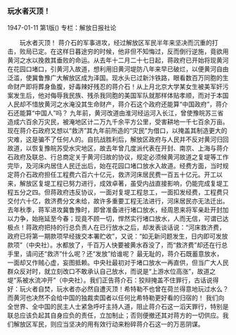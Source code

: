 ### 玩水者灭顶！

1947-01-11
第1版()
专栏：解放日报社论

　　玩水者灭顶！
    蒋介石的军事进攻，经过解放区军民半年来坚决而沉重的打击，败局已定。在这样日暮途穷的时候，他非但不知悔过，反而倒行逆施，竟欲用黄河之水以挽救其垂败的命运。从去年十二月二十七日起，蒋政府已开始将现黄河在花园口堵口，引黄河入故道，想利用旧黄河堤防八年来早已破烂，以便黄河自由泛滥，使冀鲁豫广大解放区成为泽国。现水头已过新汴铁路，眼看数百万同胞的生命财产即将葬身鱼腹，好毒辣好残忍的蒋介石！从上月北京大学某女生被美军奸污案发生后，他对侮辱我民族、残杀我同胞的美国军队就那样体贴孝顺，而对于本国人民却不惜放黄河之水淹没其生命财产，蒋介石这个政府还能算“中国政府”，蒋介石还能算“中国人”吗？
    九年前，黄河改道由淮河经运河入长江，曾使豫皖苏三省造成六百余万灾民，被淹地区计二万九千余平方公里，受害耕地一千七百余万亩。现在蒋介石政府又想以“救济”其九年前所造的“灾民”为借口，以掩盖其制造更大的灾难，这是骗不了任何人的。自抗战胜利后，解放区政府与人民并不反对黄河归回故道，以恢复豫皖苏受水灾地区，故去年曾几度派代表在开封、南京、上海与蒋介石政府及联总、行总商定关于黄河归故的协议，规定必须候黄河故道之复堤等工作完毕，及河床内居住人民迁出后，始在花园口堵口放水入故道。经费方面，当时规定蒋介石政府担任工程费六百六十亿元，救济河床居民费一百五十亿元。开工以来，解放区复堤工程已努力进行，成效卓著，虽受内战直接影响，仍能完成复堤工程五分之四。但蒋政府违反协议，一面对复堤工程怠工，一面扣发经费，工程费只交付六十亿，救济费分文未给，故许多重要工程无法进行，河床居民亦无法迁出。去年秋季，蒋军进攻冀鲁豫时，即曾准备进行堵口放水，经周恩来将军亲赴开封加以力争，始拖延至今春；现竟不顾一切，悍然实行堵口放水，人而无信，可谓已达极点！蒋政府把持的行总负责人在已行放水之后，却发表谈话说：“河床救济费，政府已将第一期款项早经拨交本署贮收”，又说：“如无新问题发生，日内即可发放款项”（中央社）。水都放了，千百万人快要被黄水吞没了，而“救济费”却还在行总手里，请问还“救济”什么呢？还“发放”给谁呢？
    最无耻的，蒋介石既蓄意放水，一面却又作贼心虚，妄图抵赖。中央社最初对于堵口放水一再直供，但当广大人民群众反对时，就立刻改口不敢承认自己放水，而说是“上游水位高涨”，故道之堤“系被水流冲开”（中央社）。我们正告蒋介石：狡辩掩盖不住罪行，古话说得好：玩火者自焚，玩水者亦必然自遭灭顶！希特勒不也曾在荷兰得意地玩过水么？而黄河也决然不会给中国的独裁卖国者以任何比希特勒更好看的归宿的！
    我们向全世界、全中国的民主人士紧急呼吁主持人道，阻止蒋介石这一滔天罪行，特别是联总应该负起其自身应负的责任，立加制止；否则便撤还其对蒋方的一切供应。我们解放区军民，则应当坚决的用有效行动来粉碎蒋介石这一的万恶阴谋。
